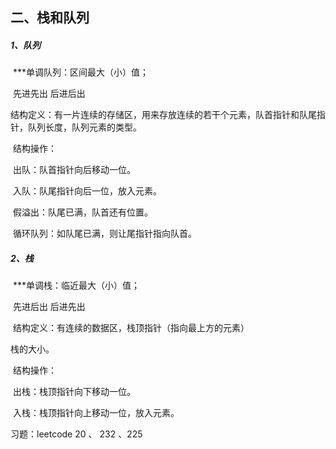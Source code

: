 ## 二、栈和队列 

##### 	1、队列

​		***单调队列：区间最大（小）值； 

​		先进先出 后进后出

​		结构定义：有一片连续的存储区，用来存放连续的若干个元素，队首指针和队尾指针，队列长度，队列元素的类型。

​		结构操作：

​			出队：队首指针向后移动一位。

​			入队：队尾指针向后一位，放入元素。

​		假溢出：队尾已满，队首还有位置。

​		循环队列：如队尾已满，则让尾指针指向队首。



##### 	2、栈 

​		***单调栈：临近最大（小）值；

​		先进后出 后进先出

​		结构定义：有连续的数据区，栈顶指针（指向最上方的元素）

栈的大小。

​		结构操作：

​			出栈：栈顶指针向下移动一位。

​			入栈：栈顶指针向上移动一位，放入元素。



习题：leetcode 20 、 232 、225